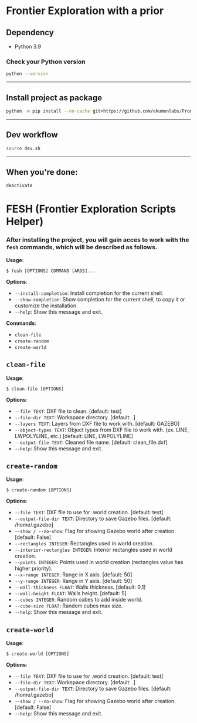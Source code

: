 # Frontier Exploration with a prior

## Dependency

- Python 3.9

### Check your Python version

```sh
python --version
```

---

## Install project as package

```sh
python -m pip install --no-cache git+https://github.com/ekumenlabs/Frontier-Exploration-with-a-prior.git@master
```

---

## Dev workflow

```sh
source dev.sh
```

---


## When you're done:

```sh
deactivate
```


# FESH (Frontier Exploration Scripts Helper)

### After installing the project, you will gain acces to work with the `fesh` commands, which will be described as follows.

**Usage**:

```console
$ fesh [OPTIONS] COMMAND [ARGS]...
```

**Options**:

* `--install-completion`: Install completion for the current shell.
* `--show-completion`: Show completion for the current shell, to copy it or customize the installation.
* `--help`: Show this message and exit.

**Commands**:

* `clean-file`
* `create-random`
* `create-world`

## `clean-file`

**Usage**:

```console
$ clean-file [OPTIONS]
```

**Options**:

* `--file TEXT`: DXF file to clean.  [default: test]
* `--file-dir TEXT`: Workspace directory.  [default: .]
* `--layers TEXT`: Layers from DXF file to work with.  [default: GAZEBO]
* `--object-types TEXT`: Object types from DXF file to work with. (ex. LINE, LWPOLYLINE, etc.)  [default: LINE, LWPOLYLINE]
* `--output-file TEXT`: Cleaned file name.  [default: clean_file.dxf]
* `--help`: Show this message and exit.

## `create-random`

**Usage**:

```console
$ create-random [OPTIONS]
```

**Options**:

* `--file TEXT`: DXF file to use for .world creation.  [default: test]
* `--output-file-dir TEXT`: Directory to save Gazebo files.  [default: /home/.gazebo]
* `--show / --no-show`: Flag for showing Gazebo world after creation.  [default: False]
* `--rectangles INTEGER`: Rectangles used in world creation.
* `--interior-rectangles INTEGER`: Interior rectangles used in world creation.
* `--points INTEGER`: Points used in world creation (rectangles value has higher priority).
* `--x-range INTEGER`: Range in X axis.  [default: 50]
* `--y-range INTEGER`: Range in Y axis.  [default: 50]
* `--wall-thickness FLOAT`: Walls thickness.  [default: 0.1]
* `--wall-height FLOAT`: Walls height.  [default: 5]
* `--cubes INTEGER`: Random cubes to add inside world.
* `--cube-size FLOAT`: Random cubes max size.
* `--help`: Show this message and exit.

## `create-world`

**Usage**:

```console
$ create-world [OPTIONS]
```

**Options**:

* `--file TEXT`: DXF file to use for .world creation.  [default: test]
* `--file-dir TEXT`: Workspace directory.  [default: .]
* `--output-file-dir TEXT`: Directory to save Gazebo files.  [default: /home/.gazebo]
* `--show / --no-show`: Flag for showing Gazebo world after creation.  [default: False]
* `--help`: Show this message and exit.

